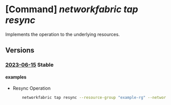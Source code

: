 # [Command] _networkfabric tap resync_

Implements the operation to the underlying resources.

## Versions

### [2023-06-15](/Resources/mgmt-plane/L3N1YnNjcmlwdGlvbnMve30vcmVzb3VyY2Vncm91cHMve30vcHJvdmlkZXJzL21pY3Jvc29mdC5tYW5hZ2VkbmV0d29ya2ZhYnJpYy9uZXR3b3JrdGFwcy97fS9yZXN5bmM=/2023-06-15.xml) **Stable**

<!-- mgmt-plane /subscriptions/{}/resourcegroups/{}/providers/microsoft.managednetworkfabric/networktaps/{}/resync 2023-06-15 -->

#### examples

- Resync Operation
    ```bash
        networkfabric tap resync --resource-group "example-rg" --network-tap-name "example-networktap"
    ```

